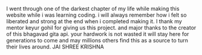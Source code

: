 I went through one of the darkest chapter of my life while making this website while i was learning coding. i will always remember how i felt so liberated and strong at the end when i completed making it. I thank my mentor keyur gohil for giving us this project. and major thanks to the creator of this bhagavad gita api. your hardwork is not wasted it will stay here for generations to come and may millions others find this as a source to turn their lives around. JAI SHREE KRISHNA 
